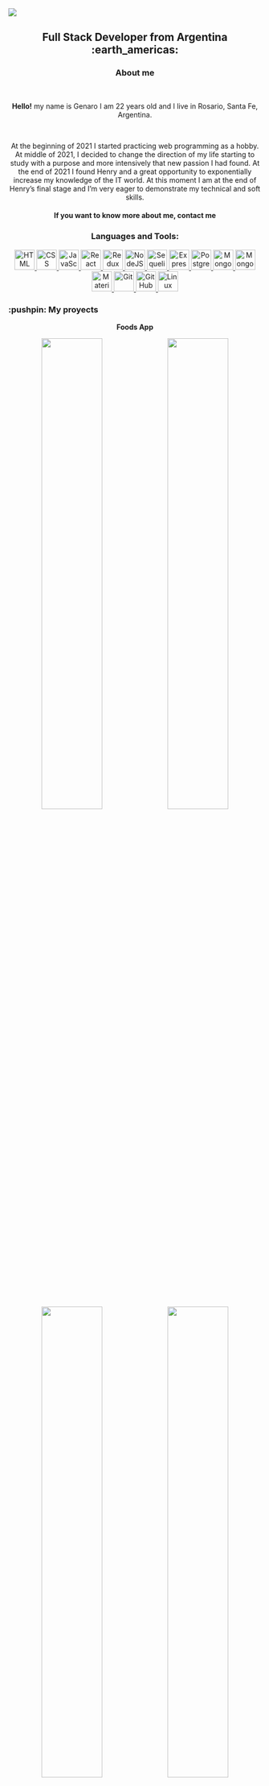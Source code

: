 <img src='https://user-images.githubusercontent.com/86481813/171028927-eb23de22-21e0-4cd0-ac9d-2386a5c84c3e.gif'/>

<h2 align="center">
Full Stack Developer from Argentina :earth_americas:
</h2>
<h3 align="center">About me</h3>⁣
  <p align="center"><b>Hello!</b> my name is Genaro I am 22 years old and I live in Rosario, Santa Fe, Argentina.</p><br>
 <p align="center">At the beginning of 2021 I started practicing web programming as a hobby. At middle of 2021, I decided to change the direction of my life starting to study with a purpose and more intensively that new passion I had found. At the end of 2021 I found Henry and a great opportunity to exponentially increase my knowledge of the IT world. At this moment I am at the end of Henry’s final stage and I’m very eager to demonstrate my technical and soft skills.</p>
<h4 align="center">If you want to know more about me, contact me</h4>
<h3 align="center">Languages and Tools:</h3>
<p align="center">
<a href="https://developer.mozilla.org/en-US/docs/Web/HTML" target="_blank"> <img src="https://res.cloudinary.com/genaro-bercini/image/upload/v1653669571/Portfolio/Skills/html_bquhfc.png" title='HTML' alt='HTML' width="40" height="40"/> </a>
<a href="https://developer.mozilla.org/en-US/docs/Web/CSS" target="_blank"> <img src="https://res.cloudinary.com/genaro-bercini/image/upload/v1653669552/Portfolio/Skills/css_q6blj8.png" width="40" title='CSS' alt='CSS' height="40"/> </a>
<a href="https://developer.mozilla.org/en-US/docs/Web/JavaScript" target="_blank"> <img src="https://res.cloudinary.com/genaro-bercini/image/upload/v1653669545/Portfolio/Skills/javascript_byjjtt.png" alt="JavaScript" title='JavaScript' width="40" height="40"/> </a>
<a href="https://es.reactjs.org/" target="_blank"> <img src="https://res.cloudinary.com/genaro-bercini/image/upload/v1653669572/Portfolio/Skills/react_x2s9pc.png" alt="React" title='React' width="40" height="40"/> </a>
<a href="https://redux.js.org/" target="_blank"> <img src="https://res.cloudinary.com/genaro-bercini/image/upload/v1653669572/Portfolio/Skills/redux_fmxhjj.png" alt="Redux" title='Redux' width="40" height="40"/> </a>
<a href="https://nodejs.org/en/about/" target="_blank"> <img src="https://res.cloudinary.com/genaro-bercini/image/upload/v1653669571/Portfolio/Skills/nodejs_bgxv7g.png" alt="NodeJS" title='NodeJS' width="40" height="40"/> </a>
<a href="https://sequelize.org/" target="_blank"> <img src="https://res.cloudinary.com/genaro-bercini/image/upload/v1653669572/Portfolio/Skills/sequelize_tfgs7y.png" alt="Sequelize" title='Sequelize' width="40" height="40"/> </a>
<a href="https://expressjs.com/en/" target="_blank"> <img src="https://res.cloudinary.com/genaro-bercini/image/upload/v1653669555/Portfolio/Skills/express_cajcvz.png" alt="Express" title='Express' width="40" height="40"/> </a>
<a href="https://www.postgresql.org/" target="_blank"> <img src="https://res.cloudinary.com/genaro-bercini/image/upload/v1653669571/Portfolio/Skills/postgre_tuhc5q.png" alt="PostgreSQL" title='PostgreSQL' width="40" height="40"/> </a>
<a href="https://www.mongodb.com/" target="_blank"> <img src="https://res.cloudinary.com/genaro-bercini/image/upload/v1653669571/Portfolio/Skills/mongodb_c6g2w4.png" alt="MongoDB" title='MongoDB' width="40" height="40"/> </a>
<a href="https://mongoosejs.com/" target="_blank"> <img src="https://res.cloudinary.com/genaro-bercini/image/upload/v1654271443/Portfolio/Skills/mongoose_el3aoy.png" alt="Mongoose" title='Mongoose' width="40" height="40"/> </a>
<a href="https://mui.com/" target="_blank"> <img src="https://res.cloudinary.com/genaro-bercini/image/upload/v1653669571/Portfolio/Skills/materialui_adoozy.png" alt="MaterialUI" title='MaterialUI' width="40" height="40"/> </a>
<a href="https://git-scm.com/" target="_blank"> <img src="https://res.cloudinary.com/genaro-bercini/image/upload/v1653669570/Portfolio/Skills/git_eoefu5.png" alt="Git" title='Git' width="40" height="40"/> </a>
<a href="https://github.com/" target="_blank"> <img src="https://res.cloudinary.com/genaro-bercini/image/upload/v1653669571/Portfolio/Skills/github_ozvo4h.png" alt="GitHub" title='GitHub' width="40" height="40"/> </a>
<a href="https://en.wikipedia.org/wiki/Linux " target="_blank"> <img src="https://res.cloudinary.com/genaro-bercini/image/upload/v1653669571/Portfolio/Skills/linux_b0d3my.png" alt="Linux" title='Linux' width="40" height="40"/> </a>
<h3>:pushpin: My proyects</h3>
<p align="center"><b>Foods App</b></p>
<p align="center">
<a href='https://foods-page.vercel.app/'/><img src='https://user-images.githubusercontent.com/86481813/169378407-647857a7-1a91-4c4c-ba49-42c3ff19418c.png' width='49%'/></a>
<a href="https://foods-page.vercel.app/"><img src='https://user-images.githubusercontent.com/86481813/169379874-0028faf7-a5f6-4039-9317-9d5cb329ea08.png' width='49%'/></a>
</p>
<p align="center">
<a href='https://foods-page.vercel.app/'/><img src='https://user-images.githubusercontent.com/86481813/169432270-7bbbe524-2385-4635-b393-9ebfbfb1f719.png' width='49%'/></a>
<a href="https://foods-page.vercel.app/"><img src='https://user-images.githubusercontent.com/86481813/169432321-7b6cd812-e011-4bb3-95f3-124d47b8d170.png' width='49%'/></a>
</p>
<p align="center"><b>Markets Center</b></p>
<p align="center">
<a href='https://markets-center.vercel.app/'/><img src='https://user-images.githubusercontent.com/86481813/168861669-26076838-33c5-49cb-a8e1-21c00493d3c6.png' width='49%'/></a>
<a href='https://markets-center.vercel.app/'/><img src='https://user-images.githubusercontent.com/86481813/168862498-2c85b7e8-2314-413e-a3f3-3cddc029bd85.png' width='49%'/></a>
</p>
<p align="center">
<a href='https://markets-center.vercel.app/' width='30%'/><img src='https://user-images.githubusercontent.com/86481813/168863677-74c6c518-860d-4f5f-b781-cf238fb169b0.png' width='49%'/></a>
<a href='https://markets-center.vercel.app/' width='30%'/><img src='https://user-images.githubusercontent.com/86481813/168863917-8f3c8acd-3894-4f8a-98a8-c50532905bfd.png' width='49%'/></a>
</p>
<h2 align="left">:blush: Connect with me:</h2>

[![Linkedin Badge](https://img.shields.io/badge/LinkedIn-0077B5?style=for-the-badge&logo=linkedin&logoColor=white)](https://www.linkedin.com/in/genarobercini/)
[![Gmail Badge](https://img.shields.io/badge/Gmail-D14836?style=for-the-badge&logo=gmail&logoColor=white)](mailto:bercinigenaro@gmail.com)
[![Website Badge](https://img.shields.io/badge/Portfolio-18436E?style=for-the-badge&logo=realm&logoColor=ff6f6f)](https://genarobercini.vercel.app/)
